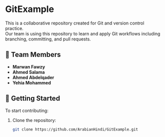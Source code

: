 # GitExample

This is a collaborative repository created for Git and version control practice.  
Our team is using this repository to learn and apply Git workflows including branching, committing, and pull requests.

## 👥 Team Members

- **Marwan Fawzy**
- **Ahmed Salama**
- **Ahmed Abdelqader**
- **Yehia Mohammed**

## 🚀 Getting Started

To start contributing:

1. Clone the repository:
   ```bash
   git clone https://github.com/ArabianHindi/GitExample.git
